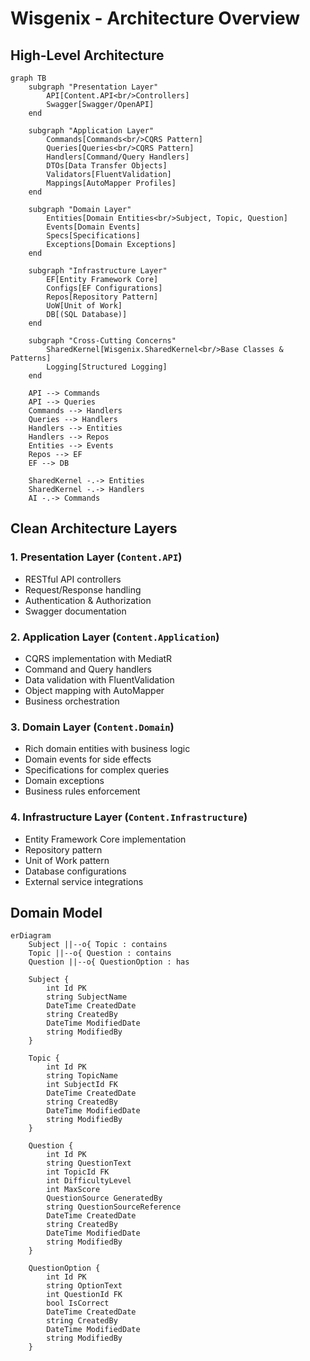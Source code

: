 # Wisgenix - Architecture Overview

## High-Level Architecture

```mermaid
graph TB
    subgraph "Presentation Layer"
        API[Content.API<br/>Controllers]
        Swagger[Swagger/OpenAPI]
    end
    
    subgraph "Application Layer"
        Commands[Commands<br/>CQRS Pattern]
        Queries[Queries<br/>CQRS Pattern]
        Handlers[Command/Query Handlers]
        DTOs[Data Transfer Objects]
        Validators[FluentValidation]
        Mappings[AutoMapper Profiles]
    end
    
    subgraph "Domain Layer"
        Entities[Domain Entities<br/>Subject, Topic, Question]
        Events[Domain Events]
        Specs[Specifications]
        Exceptions[Domain Exceptions]
    end
    
    subgraph "Infrastructure Layer"
        EF[Entity Framework Core]
        Configs[EF Configurations]
        Repos[Repository Pattern]
        UoW[Unit of Work]
        DB[(SQL Database)]
    end
    
    subgraph "Cross-Cutting Concerns"
        SharedKernel[Wisgenix.SharedKernel<br/>Base Classes & Patterns]
        Logging[Structured Logging]
    end
    
    API --> Commands
    API --> Queries
    Commands --> Handlers
    Queries --> Handlers
    Handlers --> Entities
    Handlers --> Repos
    Entities --> Events
    Repos --> EF
    EF --> DB
    
    SharedKernel -.-> Entities
    SharedKernel -.-> Handlers
    AI -.-> Commands
```

## Clean Architecture Layers

### 1. **Presentation Layer** (`Content.API`)
- RESTful API controllers
- Request/Response handling
- Authentication & Authorization
- Swagger documentation

### 2. **Application Layer** (`Content.Application`)
- CQRS implementation with MediatR
- Command and Query handlers
- Data validation with FluentValidation
- Object mapping with AutoMapper
- Business orchestration

### 3. **Domain Layer** (`Content.Domain`)
- Rich domain entities with business logic
- Domain events for side effects
- Specifications for complex queries
- Domain exceptions
- Business rules enforcement

### 4. **Infrastructure Layer** (`Content.Infrastructure`)
- Entity Framework Core implementation
- Repository pattern
- Unit of Work pattern
- Database configurations
- External service integrations

## Domain Model

```mermaid
erDiagram
    Subject ||--o{ Topic : contains
    Topic ||--o{ Question : contains
    Question ||--o{ QuestionOption : has
    
    Subject {
        int Id PK
        string SubjectName
        DateTime CreatedDate
        string CreatedBy
        DateTime ModifiedDate
        string ModifiedBy
    }
    
    Topic {
        int Id PK
        string TopicName
        int SubjectId FK
        DateTime CreatedDate
        string CreatedBy
        DateTime ModifiedDate
        string ModifiedBy
    }
    
    Question {
        int Id PK
        string QuestionText
        int TopicId FK
        int DifficultyLevel
        int MaxScore
        QuestionSource GeneratedBy
        string QuestionSourceReference
        DateTime CreatedDate
        string CreatedBy
        DateTime ModifiedDate
        string ModifiedBy
    }
    
    QuestionOption {
        int Id PK
        string OptionText
        int QuestionId FK
        bool IsCorrect
        DateTime CreatedDate
        string CreatedBy
        DateTime ModifiedDate
        string ModifiedBy
    }
```
